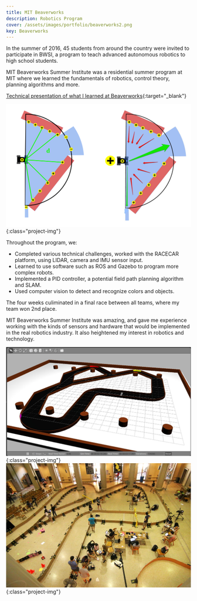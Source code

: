```yaml
---
title: MIT Beaverworks
description: Robotics Program
cover: /assets/images/portfolio/beaverworks2.png
key: Beaverworks
---
```


In the summer of 2016, 45 students from around the country were invited to participate in BWSI, a program to teach advanced autonomous robotics to high school students.

MIT Beaverworks Summer Institute was a residential summer program at MIT where we learned the fundamentals of robotics, control theory, planning algorithms and more. 

[Technical presentation of what I learned at Beaverworks](https://bit.ly/2DpchsJ){:target="_blank"}

![bw1](/assets/images/portfolio/beaverworks1.png){:class="project-img"}

Throughout the program, we:
* Completed various technical challenges, worked with the RACECAR platform, using LIDAR, camera and IMU sensor input.
* Learned to use software such as ROS and Gazebo to program more complex robots.
* Implemented a PID controller, a potential field path planning algorithm and SLAM.
* Used computer vision to detect and recognize colors and objects.

The four weeks culiminated in a final race between all teams, where my team won 2nd place.

MIT Beaverworks Summer Institute was amazing, and gave me experience working with the kinds of sensors and hardware that would be implemented in the real robotics industry. It also heightened my interest in robotics and technology.

![bw3](/assets/images/portfolio/beaverworks3.jpg){:class="project-img"}
![bw5](/assets/images/portfolio/beaverworks5.jpg){:class="project-img"}